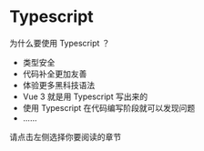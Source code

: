 # Typescript

为什么要使用 Typescript ？

- 类型安全
- 代码补全更加友善
- 体验更多黑科技语法
- Vue 3 就是用 Typescript 写出来的
- 使用 Typescript 在代码编写阶段就可以发现问题
- ......

请点击左侧选择你要阅读的章节
